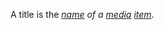 A title is the *[name](https://github.com/gcassel/Modular-Organization-Terminology/blob/master/terms/name.md) of a [media](https://github.com/gcassel/Modular-Organization-Terminology/blob/master/terms/media.md) [item](https://github.com/gcassel/Modular-Organization-Terminology/blob/master/terms/item.md)*.
